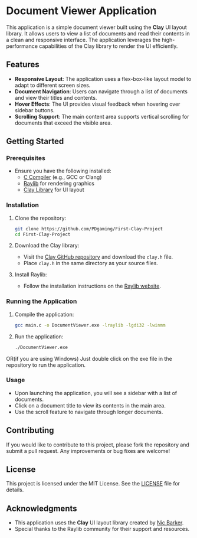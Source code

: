 # Document Viewer Application

This application is a simple document viewer built using the **Clay** UI layout library. It allows users to view a list of documents and read their contents in a clean and responsive interface. The application leverages the high-performance capabilities of the Clay library to render the UI efficiently.

## Features

- **Responsive Layout**: The application uses a flex-box-like layout model to adapt to different screen sizes.
- **Document Navigation**: Users can navigate through a list of documents and view their titles and contents.
- **Hover Effects**: The UI provides visual feedback when hovering over sidebar buttons.
- **Scrolling Support**: The main content area supports vertical scrolling for documents that exceed the visible area.

## Getting Started

### Prerequisites

- Ensure you have the following installed:
  - [C Compiler](https://gcc.gnu.org/) (e.g., GCC or Clang)
  - [Raylib](https://www.raylib.com/) for rendering graphics
  - [Clay Library](https://github.com/nicbarker/clay) for UI layout

### Installation

1. Clone the repository:
   ```bash
   git clone https://github.com/PDgaming/First-Clay-Project
   cd First-Clay-Project
   ```

2. Download the Clay library:
   - Visit the [Clay GitHub repository](https://github.com/nicbarker/clay) and download the `clay.h` file.
   - Place `clay.h` in the same directory as your source files.

3. Install Raylib:
   - Follow the installation instructions on the [Raylib website](https://www.raylib.com/).

### Running the Application

1. Compile the application:
   ```bash
   gcc main.c -o DocumentViewer.exe -lraylib -lgdi32 -lwinmm
   ```

2. Run the application:
   ```bash
   ./DocumentViewer.exe
   ```
OR(if you are using Windows)
Just double click on the exe file in the repository to run the application.

### Usage

- Upon launching the application, you will see a sidebar with a list of documents.
- Click on a document title to view its contents in the main area.
- Use the scroll feature to navigate through longer documents.

## Contributing

If you would like to contribute to this project, please fork the repository and submit a pull request. Any improvements or bug fixes are welcome!

## License

This project is licensed under the MIT License. See the [LICENSE](LICENSE) file for details.

## Acknowledgments

- This application uses the **Clay** UI layout library created by [Nic Barker](https://github.com/nicbarker/clay).
- Special thanks to the Raylib community for their support and resources.
